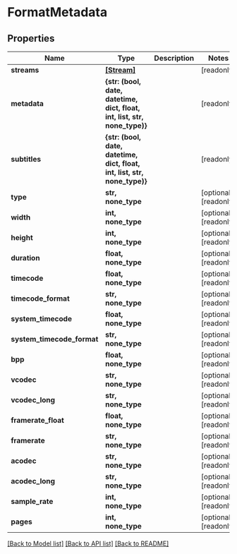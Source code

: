 # FormatMetadata


## Properties

Name | Type | Description | Notes
------------ | ------------- | ------------- | -------------
**streams** | [**[Stream]**](Stream.md) |  | [readonly] 
**metadata** | **{str: (bool, date, datetime, dict, float, int, list, str, none_type)}** |  | [readonly] 
**subtitles** | **{str: (bool, date, datetime, dict, float, int, list, str, none_type)}** |  | [readonly] 
**type** | **str, none_type** |  | [optional] [readonly] 
**width** | **int, none_type** |  | [optional] [readonly] 
**height** | **int, none_type** |  | [optional] [readonly] 
**duration** | **float, none_type** |  | [optional] [readonly] 
**timecode** | **float, none_type** |  | [optional] [readonly] 
**timecode_format** | **str, none_type** |  | [optional] [readonly] 
**system_timecode** | **float, none_type** |  | [optional] [readonly] 
**system_timecode_format** | **str, none_type** |  | [optional] [readonly] 
**bpp** | **float, none_type** |  | [optional] [readonly] 
**vcodec** | **str, none_type** |  | [optional] [readonly] 
**vcodec_long** | **str, none_type** |  | [optional] [readonly] 
**framerate_float** | **float, none_type** |  | [optional] [readonly] 
**framerate** | **str, none_type** |  | [optional] [readonly] 
**acodec** | **str, none_type** |  | [optional] [readonly] 
**acodec_long** | **str, none_type** |  | [optional] [readonly] 
**sample_rate** | **int, none_type** |  | [optional] [readonly] 
**pages** | **int, none_type** |  | [optional] [readonly] 

[[Back to Model list]](../#documentation-for-models) [[Back to API list]](../#documentation-for-api-endpoints) [[Back to README]](../)


